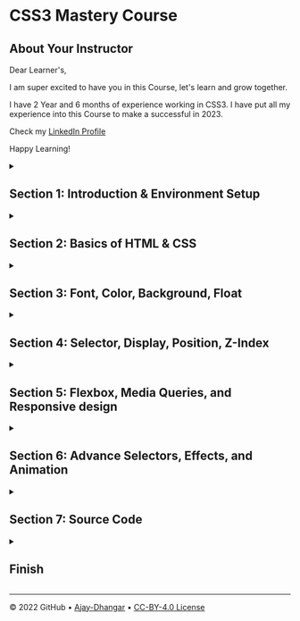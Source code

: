 # CSS3 Mastery Course

## About Your Instructor

Dear Learner's,

I am super excited to have you in this Course, let's learn and grow together.

I have 2 Year and 6 months of experience working in CSS3. I have put all my experience into this Course to make a successful in 2023.

Check my [LinkedIn Profile](https://www.linkedin.com/in/ajay-dhangar-bb89b4227/)

Happy Learning!

<details id=1 >
<summary><h2>Section 1: Introduction & Environment Setup </h2></summary>

<h3> What is CSS </h3>

- CSS stands for Cascading Style Sheets.
- CSS describes how HTML elements are to be displayed on screen, paper, or in other media.
- CSS saves a lot of work. It can control the layout of multiple web pages all at once.
- External stylesheets are stored in CSS files.
- CSS extension is `.css` 

<h3>Why Use CSS?</h3>
<p>CSS is used to define styles for your web pages, including the design, layout and variations in display for different devices and screen sizes.</p>

## Environment Setup 

1. Download VS-Code [visualstudio.com](https://code.visualstudio.com/download)

2. Now, open vs code and install some extensions 
   - [X] Live Server
   <br/>
   <img src="https://user-images.githubusercontent.com/99037494/215412999-8108144f-7d26-4df5-a017-f65d9859aa7e.png?r=3r9" width="500" height="250" align="center" alt="Ajay Dhangar"/><br /> <hr/.
  
    - [X] Prettier - Code formatter <br />
    <img src="https://user-images.githubusercontent.com/99037494/215414513-6a7ee1ff-262d-4788-81c6-5ba1e17e6262.png?r=3r9" width="500" height="250" align="center" alt="Ajay Dhangar's Dev Card"/><br />



</details>

<details id=2>
<summary><h2>Section 2: Basics of HTML & CSS</h2></summary>

Now, Create a new file

### your first `HTML` and `HTML` Structure.

`index.html ` 
in vs code and press key ` ! ` OR ` shift ` + ` 1 ` key then press ` Enter ` Because it is html boilerplate code shortcut key in  vscode. Otherwise write this Code.

`index.html`

``` HTML
<!DOCTYPE html>
<html lang="en">
<head>
    <meta charset="UTF-8">
    <meta http-equiv="X-UA-Compatible" content="IE=edge">
    <meta name="viewport" content="width=device-width, initial-scale=1.0">
    <title>Basics of HTML & CSS</title>
</head>
<body>
    <h1>Basics of HTML & CSS</h1>    
</body>
</html>
```
<br />

`Output`

<br />

![image](https://user-images.githubusercontent.com/99037494/215420445-71a3f3c6-cf28-4093-8bbd-438d79ce1525.png)

### Explanation:

- The `<!DOCTYPE html>` declaration defines that this document is an HTML5 document
- The `<html>` element is the root or parent element of an HTML page
- The `<head>` element contains meta information about the HTML page
- The `<title>` element specifies a title for the HTML page (which is shown in the browser's title bar or in the page's tab)
- The `<body>` element defines the document's body, and is a container for all the visible contents, such as headings, paragraphs, images, hyperlinks, tables, lists, etc.
- The `<h1>` element defines a large heading
- `lang="en"` difines english language. You can use any lnguage in `lang=" "`.

### What is CSS?

CSS (Cascading Style Sheets) is the code that styles web content.It is not a programming language and not a markup language either. It is a style sheet language. CSS is what you use to selectively style HTML elements. For example, this CSS selects paragraph text, setting the color to green:

```css
p {
  color: green;
}
```

**Explaination :** `p` is `selecter`, `color` is `property`, and `green` is `value`.

### Different ways of using `CSS3`

 CSS can be added to HTML documents in 3 ways:
 - **Inline** - by using the `style` attribute inside HTML elements
 - **Internal** - by using a `<style>` element in the `<head>` section
 - **External** - by using a `<link>` element to link to an external `CSS` file
 
***for Example:***

**Inline :** create `index.html` file and write this cade and view output.

```html
<!DOCTYPE html>
<html lang="en">
<head>
    <meta charset="UTF-8">
    <meta http-equiv="X-UA-Compatible" content="IE=edge">
    <meta name="viewport" content="width=device-width, initial-scale=1.0">
    <title>Basics of HTML & CSS</title>
</head>
<body>
    <h1 style="color:blue">Getting Started CSS with <span style="color: green;">Aj Zero Coding</span></h1>
</body>
</html>
```
**Output :**

![image](https://user-images.githubusercontent.com/99037494/216768238-3249d0c6-50ca-48d5-b413-e6072d6d9c12.png)


**Internal**
**External**

</details>


<details id=3>
<summary><h2>Section 3: Font, Color, Background, Float</h2></summary>


</details>


<details id=4>
<summary><h2>Section 4: Selector, Display, Position, Z-Index</h2></summary>


</details>

<details id=5>
<summary><h2>Section 5: Flexbox, Media Queries, and Responsive design</h2></summary>


</details>

<details id=6>
<summary><h2>Section 6: Advance Selectors, Effects, and Animation</h2></summary>


</details>

<details id=7>
<summary><h2>Section 7: Source Code</h2></summary>


</details>

<details id=X>
<summary><h2>Finish</h2></summary>

### What's next?

</details>


---


&copy; 2022 GitHub &bull; [Ajay-Dhangar](https://github.com/Ajay-Dhangar) &bull; [CC-BY-4.0 License](#)
